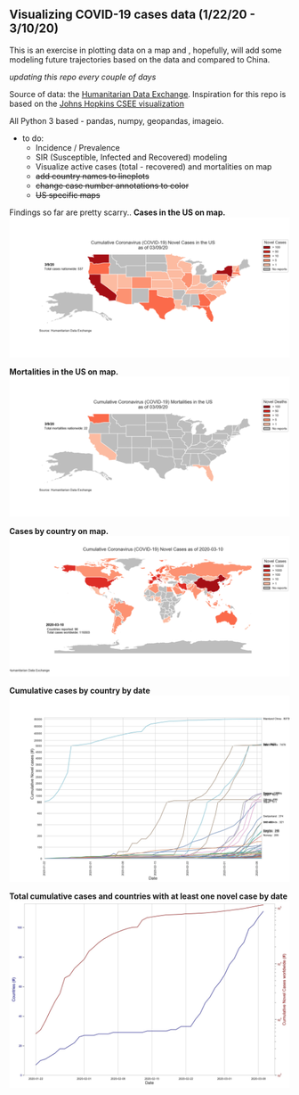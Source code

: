
## Visualizing COVID-19 cases data (1/22/20 - 3/10/20)
This is an exercise in plotting data on a map and , hopefully, will add some modeling future trajectories based on the data and compared to China. 

*updating this repo every couple of days*

Source of data: the [Humanitarian Data Exchange](http://data.humdata.org). 
Inspiration for this repo is based on the [Johns Hopkins CSEE visualization](https://data.humdata.org/dataset/novel-coronavirus-2019-ncov-cases#metadata-0)

All Python 3 based - pandas, numpy, geopandas, imageio.  

* to do: 
    * Incidence / Prevalence
    * SIR (Susceptible, Infected and Recovered) modeling
    * Visualize active cases (total - recovered) and mortalities on map
    * ~~add country names to lineplots~~
    * ~~change case number annotations to color~~
    * ~~US specific maps~~
    
Findings so far are pretty scarry.. 
**Cases in the US on map.**
![Case by Map](/figures/forReadme/USMap_3-9-20.png)

**Mortalities in the US on map.**
![Case by Map](/figures/forReadme/USMap_mortalities_3-9-20.png)

**Cases by country on map.**
![Case by Map](/figures/forReadme/worldMap_2020-03-10.png)

**Cumulative cases by country by date**
![Cumulative Cases](/figures/forReadme/cumulativeCases.jpg)

**Total cumulative cases and countries with at least one novel case by date**
![Cumulative Countries](/figures/forReadme/cumulativeCountries.jpg)

